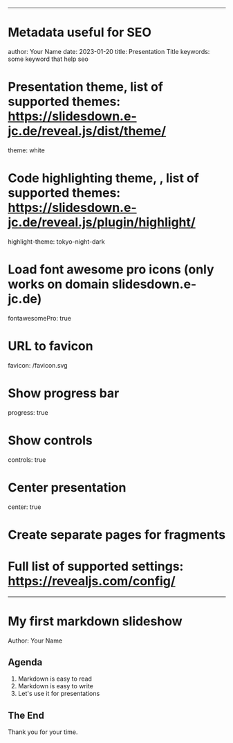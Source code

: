 
---
# Metadata useful for SEO
author: Your Name
date: 2023-01-20
title: Presentation Title
keywords: some keyword that help seo

# Presentation theme, list of supported themes: https://slidesdown.e-jc.de/reveal.js/dist/theme/
theme: white
# Code highlighting theme, , list of supported themes: https://slidesdown.e-jc.de/reveal.js/plugin/highlight/
highlight-theme: tokyo-night-dark
# Load font awesome pro icons (only works on domain slidesdown.e-jc.de)
fontawesomePro: true
# URL to favicon
favicon: /favicon.svg

# Show progress bar
progress: true
# Show controls
controls: true
# Center presentation
center: true
# Create separate pages for fragments
# Full list of supported settings: https://revealjs.com/config/
---

# My first markdown slideshow

Author: Your Name

## Agenda

1. Markdown is easy to read
2. Markdown is easy to write
3. Let's use it for presentations

## The End

Thank you for your time.
